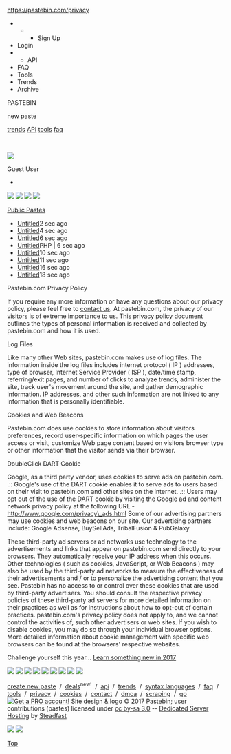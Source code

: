 https://pastebin.com/privacy

-   -   -   Sign Up
-   Login
-   -   API
-   FAQ
-   Tools
-   Trends
-   Archive

PASTEBIN

new paste

[trends](/trends) <a href="/api" class="mmh">API</a> <a href="/tools" class="mmh">tools</a> <a href="/faq" class="mmh">faq</a>

 

[<img src="/i/guest.png" class="header_icon" />](/login)

Guest User

-

[<img src="/i/t.gif" class="header_icons hi_mypastebin" />](/login "My Pastebin") [<img src="/i/t.gif" class="header_icons hi_messages" />](/messages "My Messages") [<img src="/i/t.gif" class="header_icons hi_alerts" />](/alerts "My Alerts") [<img src="/i/t.gif" class="header_icons hi_settings" />](/settings "My Settings")

[Public Pastes](/archive)

-   [Untitled](/30tLsvvx)<span>2 sec ago</span>
-   [Untitled](/fg8jVCbQ)<span>4 sec ago</span>
-   [Untitled](/yjHuF8Mh)<span>6 sec ago</span>
-   [Untitled](/idE9FSJ6)<span>PHP | 6 sec ago</span>
-   [Untitled](/F89EkJz7)<span>10 sec ago</span>
-   [Untitled](/hM2em1dK)<span>11 sec ago</span>
-   [Untitled](/2eFyJ4Ly)<span>16 sec ago</span>
-   [Untitled](/7ML07CMM)<span>18 sec ago</span>

Pastebin.com Privacy Policy

If you require any more information or have any questions about our privacy policy, please feel free to [contact us](/contact).
At pastebin.com, the privacy of our visitors is of extreme importance to us. This privacy policy document outlines the types of personal information is received and collected by pastebin.com and how it is used.

Log Files

Like many other Web sites, pastebin.com makes use of log files. The information inside the log files includes internet protocol ( IP ) addresses, type of browser, Internet Service Provider ( ISP ), date/time stamp, referring/exit pages, and number of clicks to analyze trends, administer the site, track user's movement around the site, and gather demographic information. IP addresses, and other such information are not linked to any information that is personally identifiable.

Cookies and Web Beacons

Pastebin.com does use cookies to store information about visitors preferences, record user-specific information on which pages the user access or visit, customize Web page content based on visitors browser type or other information that the visitor sends via their browser.

DoubleClick DART Cookie

Google, as a third party vendor, uses cookies to serve ads on pastebin.com.
.:: Google's use of the DART cookie enables it to serve ads to users based on their visit to pastebin.com and other sites on the Internet.
.:: Users may opt out of the use of the DART cookie by visiting the Google ad and content network privacy policy at the following URL - http://www.google.com/privacy\_ads.html
Some of our advertising partners may use cookies and web beacons on our site. Our advertising partners include: Google Adsense, BuySellAds, TribalFusion & PubGalaxy

These third-party ad servers or ad networks use technology to the advertisements and links that appear on pastebin.com send directly to your browsers. They automatically receive your IP address when this occurs. Other technologies ( such as cookies, JavaScript, or Web Beacons ) may also be used by the third-party ad networks to measure the effectiveness of their advertisements and / or to personalize the advertising content that you see.
Pastebin has no access to or control over these cookies that are used by third-party advertisers.
You should consult the respective privacy policies of these third-party ad servers for more detailed information on their practices as well as for instructions about how to opt-out of certain practices. pastebin.com's privacy policy does not apply to, and we cannot control the activities of, such other advertisers or web sites.
If you wish to disable cookies, you may do so through your individual browser options. More detailed information about cookie management with specific web browsers can be found at the browsers' respective websites.

Challenge yourself this year...
[Learn something new in 2017](https://deals.pastebin.com/deals/online-courses?sort=best_sellers)

<a href="" id="paypal-overlay-close" class="close"></a>

[<img src="/i/t.gif" class="icon24 chrome" />](/tools#chrome "Google Chrome Extension") [<img src="/i/t.gif" class="icon24 firefox" />](/tools#firefox "Firefox Extension") [<img src="/i/t.gif" class="icon24 iphone" />](/tools#iphone "iPhone/iPad Application") [<img src="/i/t.gif" class="icon24 windows" />](/tools#windows "Windows Desktop Application") [<img src="/i/t.gif" class="icon24 webos" />](/tools#webos "webOS Application") [<img src="/i/t.gif" class="icon24 android" />](/tools#android "Android Application") [<img src="/i/t.gif" class="icon24 macos" />](/tools#macos "MacOS X Widget") [<img src="/i/t.gif" class="icon24 opera" />](/tools#opera "Opera Extension") [<img src="/i/t.gif" class="icon24 unix" />](/tools#pastebincl "Linux Application")

[create new paste](/)  /  [deals](https://deals.pastebin.com)<sup>new!</sup>  /  [api](/api)  /  [trends](/trends)  /  [syntax languages](/languages)  /  [faq](/faq)  /  [tools](/tools)  /  [privacy](/privacy)  /  [cookies](/cookies_policy)  /  [contact](/contact)  /  [dmca](/dmca)  /  [scraping](/scraping)  /  [go <img src="/i/t.gif" title="Get a PRO account!" class="pro_btn_inv" />](/pro)
<span class="h_800">Site design & logo © 2017 Pastebin; user contributions (pastes) licensed under [cc by-sa 3.0](http://creativecommons.org/licenses/by-sa/3.0/) -- </span>[Dedicated Server Hosting](http://steadfast.net/services/dedicated-servers.php?utm_source=pastebin.com&utm_medium=referral&utm_content=footer_link_dedicated_server_hosting_by&utm_campaign=referral_20140118_x_x_pastebin_partner&source=referral_20140118_x_x_pastebin_partner) by [Steadfast](http://steadfast.net/?utm_source=pastebin.com&utm_medium=referral&utm_content=footer_link_steadfast&utm_campaign=referral_20140118_x_x_pastebin_partner&source=referral_20140118_x_x_pastebin_partner)

[<img src="/i/t.gif" class="icon40 facebook_circle" />](https://facebook.com/pastebin "Like us on Facebook") [<img src="/i/t.gif" class="icon40 twitter_circle" />](https://twitter.com/pastebin "Follow us on Twitter")

<a href="#0" class="cd-top">Top</a>
